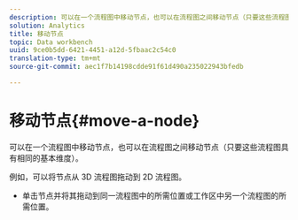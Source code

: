 ```yaml
---
description: 可以在一个流程图中移动节点，也可以在流程图之间移动节点（只要这些流程图具有相同的基本维度）。
solution: Analytics
title: 移动节点
topic: Data workbench
uuid: 9ce0b5dd-6421-4451-a12d-5fbaac2c54c0
translation-type: tm+mt
source-git-commit: aec1f7b14198cdde91f61d490a235022943bfedb

---
```



# 移动节点{#move-a-node}

可以在一个流程图中移动节点，也可以在流程图之间移动节点（只要这些流程图具有相同的基本维度）。

例如，可以将节点从 3D 流程图拖动到 2D 流程图。

* 单击节点并将其拖动到同一流程图中的所需位置或工作区中另一个流程图的所需位置。

